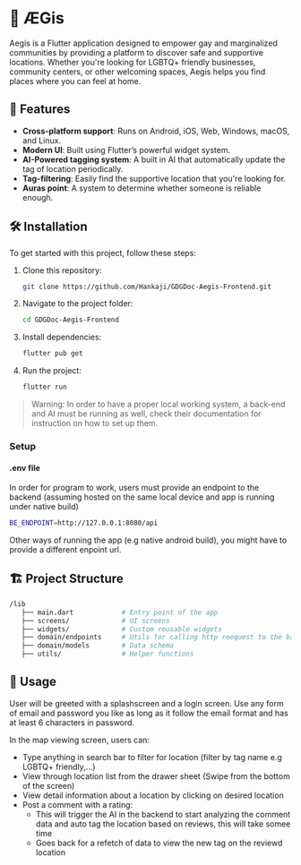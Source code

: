 # 📱 ÆGis

Aegis is a Flutter application designed to empower gay and marginalized communities by providing a platform to discover safe and supportive locations. Whether you're looking for LGBTQ+ friendly businesses, community centers, or other welcoming spaces, Aegis helps you find places where you can feel at home.

## 🚀 Features

- **Cross-platform support**: Runs on Android, iOS, Web, Windows, macOS, and Linux.
- **Modern UI**: Built using Flutter’s powerful widget system.
- **AI-Powered tagging system**: A built in AI that automatically update the tag of location periodically.
- **Tag-filtering**: Easily find the supportive location that you're looking for.
- **Auras point**: A system to determine whether someone is reliable enough.

## 🛠️ Installation

To get started with this project, follow these steps:

1. Clone this repository:
   ```sh
   git clone https://github.com/Hankaji/GDGDoc-Aegis-Frontend.git
   ```
2. Navigate to the project folder:
   ```sh
   cd GDGDoc-Aegis-Frontend
   ```
3. Install dependencies:
   ```sh
   flutter pub get
   ```
4. Run the project:
   ```sh
   flutter run
   ```

> Warning: In order to have a proper local working system, a back-end and AI must be running as well, check their documentation for instruction on how to set up them.

### Setup

#### .env file

In order for program to work, users must provide an endpoint to the backend (assuming hosted on the same local device and app is running under native build)

```sh
BE_ENDPOINT=http://127.0.0.1:8080/api
```

Other ways of running the app (e.g native android build), you might have to provide a different enpoint url.

## 🏗️ Project Structure

```sh
/lib
   ├── main.dart            # Entry point of the app
   ├── screens/             # UI screens
   ├── widgets/             # Custom reusable widgets
   ├── domain/endpoints     # Utils for calling http reequest to the backend
   ├── domain/models        # Data schema
   ├── utils/               # Helper functions
```

## 🔧 Usage

User will be greeted with a splashscreen and a login screen. Use any form of email and password you like as long as it follow the email format and has at least 6 characters in password.

In the map viewing screen, users can:
 - Type anything in search bar to filter for location (filter by tag name e.g LGBTQ+ friendly,...)
 - View through location list from the drawer sheet (Swipe from the bottom of the screen)
 - View detail information about a location by clicking on desired location
 - Post a comment with a rating:
   - This will trigger the AI in the backend to start analyzing the comment data and auto tag the location based on reviews, this will take somee time
   - Goes back for a refetch of data to view the new tag on the reviewd location
